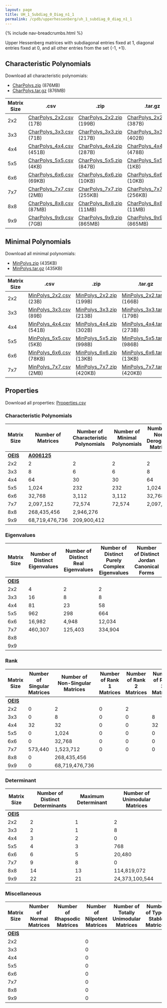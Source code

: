 ```yaml
---
layout: page
title: UH_1_Subdiag_0_Diag_n1_1
permalink: /cpdb/upperhessenberg/uh_1_subdiag_0_diag_n1_1
---
```


{% include nav-breadcrumbs.html %}

Upper Hessenberg matrices with subdiagonal entries fixed at 1, diagonal entries fixed at 0, and all other entries from the set {-1, +1}.

## Characteristic Polynomials

Download all characteristic polynomials:
- <a href="http://cpdb.bohemianmatrices.com/UpperHessenberg/UH_1_Subdiag_0_Diag_n1_1/Data/CharPolys.zip">CharPolys.zip</a> (876MB)
- <a href="http://cpdb.bohemianmatrices.com/UpperHessenberg/UH_1_Subdiag_0_Diag_n1_1/Data/CharPolys.tar.gz">CharPolys.tar.gz</a> (876MB)

| Matrix Size | .csv | .zip | .tar.gz |
| --- | --- | --- | --- |
| 2x2 | <a href="http://cpdb.bohemianmatrices.com/UpperHessenberg/UH_1_Subdiag_0_Diag_n1_1/Data/CharPolys_2x2.csv">CharPolys_2x2.csv</a> (17B)| <a href="http://cpdb.bohemianmatrices.com/UpperHessenberg/UH_1_Subdiag_0_Diag_n1_1/Data/CharPolys_2x2.zip">CharPolys_2x2.zip</a> (199B)| <a href="http://cpdb.bohemianmatrices.com/UpperHessenberg/UH_1_Subdiag_0_Diag_n1_1/Data/CharPolys_2x2.tar.gz">CharPolys_2x2.tar.gz</a> (387B) |
| 3x3 | <a href="http://cpdb.bohemianmatrices.com/UpperHessenberg/UH_1_Subdiag_0_Diag_n1_1/Data/CharPolys_3x3.csv">CharPolys_3x3.csv</a> (71B)| <a href="http://cpdb.bohemianmatrices.com/UpperHessenberg/UH_1_Subdiag_0_Diag_n1_1/Data/CharPolys_3x3.zip">CharPolys_3x3.zip</a> (217B)| <a href="http://cpdb.bohemianmatrices.com/UpperHessenberg/UH_1_Subdiag_0_Diag_n1_1/Data/CharPolys_3x3.tar.gz">CharPolys_3x3.tar.gz</a> (402B) |
| 4x4 | <a href="http://cpdb.bohemianmatrices.com/UpperHessenberg/UH_1_Subdiag_0_Diag_n1_1/Data/CharPolys_4x4.csv">CharPolys_4x4.csv</a> (451B)| <a href="http://cpdb.bohemianmatrices.com/UpperHessenberg/UH_1_Subdiag_0_Diag_n1_1/Data/CharPolys_4x4.zip">CharPolys_4x4.zip</a> (287B)| <a href="http://cpdb.bohemianmatrices.com/UpperHessenberg/UH_1_Subdiag_0_Diag_n1_1/Data/CharPolys_4x4.tar.gz">CharPolys_4x4.tar.gz</a> (478B) |
| 5x5 | <a href="http://cpdb.bohemianmatrices.com/UpperHessenberg/UH_1_Subdiag_0_Diag_n1_1/Data/CharPolys_5x5.csv">CharPolys_5x5.csv</a> (4KB)| <a href="http://cpdb.bohemianmatrices.com/UpperHessenberg/UH_1_Subdiag_0_Diag_n1_1/Data/CharPolys_5x5.zip">CharPolys_5x5.zip</a> (847B)| <a href="http://cpdb.bohemianmatrices.com/UpperHessenberg/UH_1_Subdiag_0_Diag_n1_1/Data/CharPolys_5x5.tar.gz">CharPolys_5x5.tar.gz</a> (1KB) |
| 6x6 | <a href="http://cpdb.bohemianmatrices.com/UpperHessenberg/UH_1_Subdiag_0_Diag_n1_1/Data/CharPolys_6x6.csv">CharPolys_6x6.csv</a> (69KB)| <a href="http://cpdb.bohemianmatrices.com/UpperHessenberg/UH_1_Subdiag_0_Diag_n1_1/Data/CharPolys_6x6.zip">CharPolys_6x6.zip</a> (10KB)| <a href="http://cpdb.bohemianmatrices.com/UpperHessenberg/UH_1_Subdiag_0_Diag_n1_1/Data/CharPolys_6x6.tar.gz">CharPolys_6x6.tar.gz</a> (10KB) |
| 7x7 | <a href="http://cpdb.bohemianmatrices.com/UpperHessenberg/UH_1_Subdiag_0_Diag_n1_1/Data/CharPolys_7x7.csv">CharPolys_7x7.csv</a> (2MB)| <a href="http://cpdb.bohemianmatrices.com/UpperHessenberg/UH_1_Subdiag_0_Diag_n1_1/Data/CharPolys_7x7.zip">CharPolys_7x7.zip</a> (255KB)| <a href="http://cpdb.bohemianmatrices.com/UpperHessenberg/UH_1_Subdiag_0_Diag_n1_1/Data/CharPolys_7x7.tar.gz">CharPolys_7x7.tar.gz</a> (256KB) |
| 8x8 | <a href="http://cpdb.bohemianmatrices.com/UpperHessenberg/UH_1_Subdiag_0_Diag_n1_1/Data/CharPolys_8x8.csv">CharPolys_8x8.csv</a> (87MB)| <a href="http://cpdb.bohemianmatrices.com/UpperHessenberg/UH_1_Subdiag_0_Diag_n1_1/Data/CharPolys_8x8.zip">CharPolys_8x8.zip</a> (11MB)| <a href="http://cpdb.bohemianmatrices.com/UpperHessenberg/UH_1_Subdiag_0_Diag_n1_1/Data/CharPolys_8x8.tar.gz">CharPolys_8x8.tar.gz</a> (11MB) |
| 9x9 | <a href="http://cpdb.bohemianmatrices.com/UpperHessenberg/UH_1_Subdiag_0_Diag_n1_1/Data/CharPolys_9x9.csv">CharPolys_9x9.csv</a> (7GB)| <a href="http://cpdb.bohemianmatrices.com/UpperHessenberg/UH_1_Subdiag_0_Diag_n1_1/Data/CharPolys_9x9.zip">CharPolys_9x9.zip</a> (865MB)| <a href="http://cpdb.bohemianmatrices.com/UpperHessenberg/UH_1_Subdiag_0_Diag_n1_1/Data/CharPolys_9x9.tar.gz">CharPolys_9x9.tar.gz</a> (865MB) |

## Minimal Polynomials

Download all minimal polynomials:
- <a href="http://cpdb.bohemianmatrices.com/UpperHessenberg/UH_1_Subdiag_0_Diag_n1_1/Data/MinPolys.zip">MinPolys.zip</a> (435KB)
- <a href="http://cpdb.bohemianmatrices.com/UpperHessenberg/UH_1_Subdiag_0_Diag_n1_1/Data/MinPolys.tar.gz">MinPolys.tar.gz</a> (435KB)

| Matrix Size | .csv | .zip | .tar.gz |
| --- | --- | --- | --- |
| 2x2 | <a href="http://cpdb.bohemianmatrices.com/UpperHessenberg/UH_1_Subdiag_0_Diag_n1_1/Data/MinPolys_2x2.csv">MinPolys_2x2.csv</a> (23B)| <a href="http://cpdb.bohemianmatrices.com/UpperHessenberg/UH_1_Subdiag_0_Diag_n1_1/Data/MinPolys_2x2.zip">MinPolys_2x2.zip</a> (199B)| <a href="http://cpdb.bohemianmatrices.com/UpperHessenberg/UH_1_Subdiag_0_Diag_n1_1/Data/MinPolys_2x2.tar.gz">MinPolys_2x2.tar.gz</a> (166B) |
| 3x3 | <a href="http://cpdb.bohemianmatrices.com/UpperHessenberg/UH_1_Subdiag_0_Diag_n1_1/Data/MinPolys_3x3.csv">MinPolys_3x3.csv</a> (89B)| <a href="http://cpdb.bohemianmatrices.com/UpperHessenberg/UH_1_Subdiag_0_Diag_n1_1/Data/MinPolys_3x3.zip">MinPolys_3x3.zip</a> (213B)| <a href="http://cpdb.bohemianmatrices.com/UpperHessenberg/UH_1_Subdiag_0_Diag_n1_1/Data/MinPolys_3x3.tar.gz">MinPolys_3x3.tar.gz</a> (179B) |
| 4x4 | <a href="http://cpdb.bohemianmatrices.com/UpperHessenberg/UH_1_Subdiag_0_Diag_n1_1/Data/MinPolys_4x4.csv">MinPolys_4x4.csv</a> (541B)| <a href="http://cpdb.bohemianmatrices.com/UpperHessenberg/UH_1_Subdiag_0_Diag_n1_1/Data/MinPolys_4x4.zip">MinPolys_4x4.zip</a> (302B)| <a href="http://cpdb.bohemianmatrices.com/UpperHessenberg/UH_1_Subdiag_0_Diag_n1_1/Data/MinPolys_4x4.tar.gz">MinPolys_4x4.tar.gz</a> (273B) |
| 5x5 | <a href="http://cpdb.bohemianmatrices.com/UpperHessenberg/UH_1_Subdiag_0_Diag_n1_1/Data/MinPolys_5x5.csv">MinPolys_5x5.csv</a> (5KB)| <a href="http://cpdb.bohemianmatrices.com/UpperHessenberg/UH_1_Subdiag_0_Diag_n1_1/Data/MinPolys_5x5.zip">MinPolys_5x5.zip</a> (998B)| <a href="http://cpdb.bohemianmatrices.com/UpperHessenberg/UH_1_Subdiag_0_Diag_n1_1/Data/MinPolys_5x5.tar.gz">MinPolys_5x5.tar.gz</a> (986B) |
| 6x6 | <a href="http://cpdb.bohemianmatrices.com/UpperHessenberg/UH_1_Subdiag_0_Diag_n1_1/Data/MinPolys_6x6.csv">MinPolys_6x6.csv</a> (78KB)| <a href="http://cpdb.bohemianmatrices.com/UpperHessenberg/UH_1_Subdiag_0_Diag_n1_1/Data/MinPolys_6x6.zip">MinPolys_6x6.zip</a> (13KB)| <a href="http://cpdb.bohemianmatrices.com/UpperHessenberg/UH_1_Subdiag_0_Diag_n1_1/Data/MinPolys_6x6.tar.gz">MinPolys_6x6.tar.gz</a> (13KB) |
| 7x7 | <a href="http://cpdb.bohemianmatrices.com/UpperHessenberg/UH_1_Subdiag_0_Diag_n1_1/Data/MinPolys_7x7.csv">MinPolys_7x7.csv</a> (2MB)| <a href="http://cpdb.bohemianmatrices.com/UpperHessenberg/UH_1_Subdiag_0_Diag_n1_1/Data/MinPolys_7x7.zip">MinPolys_7x7.zip</a> (420KB)| <a href="http://cpdb.bohemianmatrices.com/UpperHessenberg/UH_1_Subdiag_0_Diag_n1_1/Data/MinPolys_7x7.tar.gz">MinPolys_7x7.tar.gz</a> (420KB) |



## Properties

Download all properties: <a href="http://cpdb.bohemianmatrices.com/UpperHessenberg/UH_1_Subdiag_0_Diag_n1_1/Properties.csv">Properties.csv</a>

### Characteristic Polynomials

| Matrix Size | Number of Matrices | Number of Characteristic Polynomials | Number of Minimal Polynomials | Number of Non-Derogatory Matrices | Maximum Characteristic Height |
| --- | --- | --- | --- | --- | --- |
| [__OEIS__](https://oeis.org/) | [__A006125__](https://oeis.org/A006125) | | | | |
| 2x2 | 2 | 2 | 2 | 2 | 1 |
| 3x3 | 8 | 6 | 6 | 8 | 2 |
| 4x4 | 64 | 30 | 30 | 64 | 3 |
| 5x5 | 1,024 | 232 | 232 | 1,024 | 5 |
| 6x6 | 32,768 | 3,112 | 3,112 | 32,768 | 9 |
| 7x7 | 2,097,152 | 72,574 | 72,574 | 2,097,152 | 15 |
| 8x8 | 268,435,456 | 2,946,276 | | | 31 |
| 9x9 | 68,719,476,736 | 209,900,412 | | | 57 |

### Eigenvalues

| Matrix Size | Number of Distinct Eigenvalues | Number of Distinct Real Eigenvalues | Number of Distinct Purely Complex Eigenvalues | Number of Distinct Jordan Canonical Forms |
| --- | --- | --- | --- | --- |
| [__OEIS__](https://oeis.org/) | | | | |
| 2x2 | 4 | 2 | 2 | |
| 3x3 | 16 | 8 | 8 | |
| 4x4 | 81 | 23 | 58 | |
| 5x5 | 962 | 298 | 664 | |
| 6x6 | 16,982 | 4,948 | 12,034 | |
| 7x7 | 460,307 | 125,403 | 334,904 | |
| 8x8 | | | | |
| 9x9 | | | | |

### Rank

| Matrix Size | Number of Singular Matrices | Number of Non-Singular Matrices | Number of Rank 1 Matrices | Number of Rank 2 Matrices | Number of Rank 3 Matrices | Number of Rank 4 Matrices | Number of Rank 5 Matrices | Number of Rank 6 Matrices | Number of Rank 7 Matrices | Number of Rank 8 Matrices | Number of Rank 9 Matrices |
| --- | --- | --- | --- | --- | --- | --- | --- | --- | --- | --- | --- |
| [__OEIS__](https://oeis.org/) | | | | | | | | | | | |
| 2x2 | 0 | 2 | 0 | 2 | | | | | | | |
| 3x3 | 0 | 8 | 0 | 0 | 8 | | | | | | |
| 4x4 | 32 | 32 | 0 | 0 | 32 | 32 | | | | | |
| 5x5 | 0 | 1,024 | 0 | 0 | 0 | 0 | 1,024 | | | | |
| 6x6 | 0 | 32,768 | 0 | 0 | 0 | 0 | 0 | 32,768 | | | |
| 7x7 | 573,440 | 1,523,712 | 0 | 0 | 0 | 0 | 0 | 573,440 | 1,523,712 | | |
| 8x8 | 0 | 268,435,456 | | | | | | | | | |
| 9x9 | 0 | 68,719,476,736 | | | | | | | | | |

### Determinant

| Matrix Size | Number of Distinct Determinants | Maximum Determinant | Number of Unimodular Matrices |
| --- | --- | --- | --- |
| [__OEIS__](https://oeis.org/) | | | |
| 2x2 | 2 | 1 | 2 |
| 3x3 | 2 | 1 | 8 |
| 4x4 | 3 | 2 | 0 |
| 5x5 | 4 | 3 | 768 |
| 6x6 | 6 | 5 | 20,480 |
| 7x7 | 9 | 8 | 0 |
| 8x8 | 14 | 13 | 114,819,072 |
| 9x9 | 22 | 21 | 24,373,100,544 |

### Miscellaneous

| Matrix Size | Number of Normal Matrices | Number of Rhapsodic Matrices | Number of Nilpotent Matrices | Number of Totally Unimodular Matrices | Number of Type I Stable Matrices | Number of Type II Stable Matrices |
| --- | --- | --- | --- | --- | --- | --- |
| [__OEIS__](https://oeis.org/) | | | | | | |
| 2x2 | | | 0 | | | |
| 3x3 | | | 0 | | | |
| 4x4 | | | 0 | | | |
| 5x5 | | | 0 | | | |
| 6x6 | | | 0 | | | |
| 7x7 | | | 0 | | | |
| 8x8 | | | 0 | | | |
| 9x9 | | | 0 | | | |

